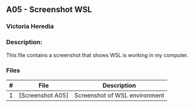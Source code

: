 ## A05 - Screenshot WSL 
### Victoria Heredia
### Description:

This file contains a screenshot that shows WSL is working in my computer. 

### Files

|   #   | File             | Description                                        |
| :---: | ---------------- | -------------------------------------------------- |
|   1   | [Screenshot A05] | Screenshot of WSL environment


